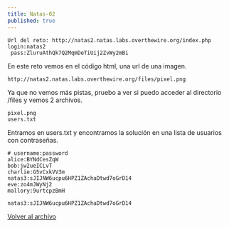 ```yaml
---
title: Natas-02
published: true
---
```


```
Url del reto: http://natas2.natas.labs.overthewire.org/index.php
login:natas2
 pass:ZluruAthQk7Q2MqmDeTiUij2ZvWy2mBi
```

En este reto vemos en el código html, una url de una imagen.

```
http://natas2.natas.labs.overthewire.org/files/pixel.png
```

Ya que no vemos más pistas, pruebo a ver si puedo acceder al directorio /files y vemos 2 archivos.

```
pixel.png
users.txt
```

Entramos en users.txt y encontramos la solución en una lista de usuarios con contraseñas.

```
# username:password
alice:BYNdCesZqW
bob:jw2ueICLvT
charlie:G5vCxkVV3m
natas3:sJIJNW6ucpu6HPZ1ZAchaDtwd7oGrD14
eve:zo4mJWyNj2
mallory:9urtcpzBmH
```

```
natas3:sJIJNW6ucpu6HPZ1ZAchaDtwd7oGrD14
```

[Volver al archivo](archive)
